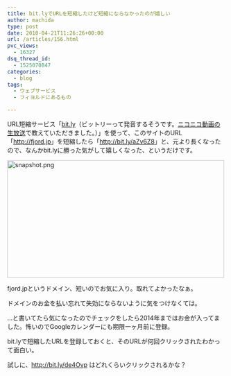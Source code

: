 ```yaml
---
title: bit.lyでURLを短縮したけど短縮にならなかったのが嬉しい
author: machida
type: post
date: 2010-04-21T11:26:26+00:00
url: /articles/156.html
pvc_views:
  - 16327
dsq_thread_id:
  - 1525070847
categories:
  - blog
tags:
  - ウェブサービス
  - フィヨルドにあるもの

---
```

URL短縮サービス「[bit.ly][1]（ビットリーって発音するそうです。[ニコニコ動画の生放送][2]で教えていただきました。）」を使って、このサイトのURL「<http://fjord.jp>」を短縮したら「<http://bit.ly/aZv6Z8>」と、元より長くなったので、なんかbit.lyに勝った気がして嬉しくなった、というだけです。

<p class="center">
  <a href="http://www.flickr.com/photos/fjord_llc/4539935185/" title="snapshot.png by 町田 哲平（teppei machida）, on Flickr"><img src="http://farm5.static.flickr.com/4036/4539935185_926b236c26.jpg" width="500" height="271" alt="snapshot.png" /></a>
</p>

fjord.jpというドメイン、短いのでお気に入り。取れてよかったなぁ。
  
ドメインのお金を払い忘れて失効にならないように気をつけなくては。
  
…と書いてたら気になったのでチェックをしたら2014年まではお金が入ってました。怖いのでGoogleカレンダーにも期限一ヶ月前に登録。

bit.lyで短縮したURLを登録しておくと、そのURLが何回クリックされたわかって面白い。
  
試しに、<http://bit.ly/de4Ovp> はどれくらいクリックされるかな？

 [1]: http://bit.ly/
 [2]: http://fjord.jp/tag/%E7%94%9F%E6%94%BE%E9%80%81